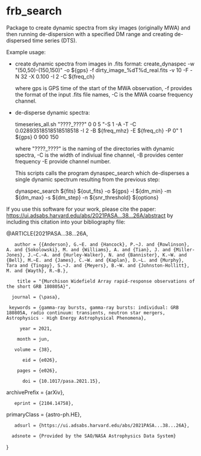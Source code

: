 # frb_search

Package to create dynamic spectra from sky images (originally MWA) and then running de-dispersion with a specified DM range and creating de-dispersed time series (DTS).

Example usage:

 - create dynamic spectra from images in .fits format:
   create_dynaspec -w "(50,50)-(150,150)" -o ${gps} -f dirty_image_%dT%d_real.fits -v 10 -F -N 32 -X 0.100 -I 2 -C ${freq_ch}

   where gps is GPS time of the start of the MWA observation, -f provides the format of the input .fits file names, -C is the MWA coarse frequency channel.


 - de-disperse dynamic spectra:
 
   timeseries_all.sh "????_????" 0 0 5 "-S 1 -A -T -C 0.02893518518518518518 -I 2 -B ${freq_mhz} -E ${freq_ch} -P 0" 1 ${gps} 0 900 150

   where "????_????" is the naming of the directories with dynamic spectra, -C is the width of indiviual fine channel, -B provides center frequency -E provide channel number.

   This scripts calls the program dynaspec_search which de-disperses a single dynamic spectrum resulting from the previous step:

     dynaspec_search ${fits} ${out_fits}  -o ${gps} -l ${dm\_min} -m ${dm\_max} -s ${dm\_step} -n ${snr\_threshold} ${options}


If you use this software for your work, please cite the paper: https://ui.adsabs.harvard.edu/abs/2021PASA...38...26A/abstract
by including this citation into your bibliography file:

@ARTICLE{2021PASA...38...26A,

       author = {{Anderson}, G.~E. and {Hancock}, P.~J. and {Rowlinson}, A. and {Sokolowski}, M. and {Williams}, A. and {Tian}, J. and {Miller-Jones}, J.~C.~A. and {Hurley-Walker}, N. and {Bannister}, K.~W. and {Bell}, M.~E. and {James}, C.~W. and {Kaplan}, D.~L. and {Murphy}, Tara and {Tingay}, S.~J. and {Meyers}, B.~W. and {Johnston-Hollitt}, M. and {Wayth}, R.~B.},

        title = "{Murchison Widefield Array rapid-response observations of the short GRB 180805A}",

      journal = {\pasa},

     keywords = {gamma-ray bursts, gamma-ray bursts: individual: GRB 180805A, radio continuum: transients, neutron star mergers, Astrophysics - High Energy Astrophysical Phenomena},

         year = 2021,

        month = jun,

       volume = {38},

          eid = {e026},

        pages = {e026},

          doi = {10.1017/pasa.2021.15},

archivePrefix = {arXiv},

       eprint = {2104.14758},

 primaryClass = {astro-ph.HE},

       adsurl = {https://ui.adsabs.harvard.edu/abs/2021PASA...38...26A},

      adsnote = {Provided by the SAO/NASA Astrophysics Data System}

}


